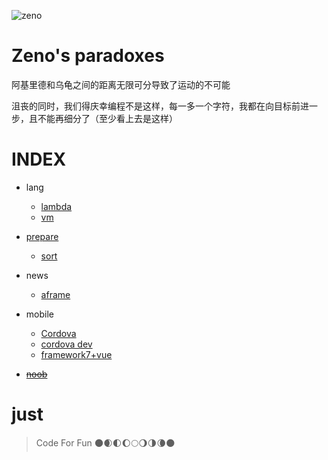 ![zeno](http://y0.ifengimg.com/dcbecdcf504abb0e/2014/0529/rdn_53872360f1351.jpg)
# Zeno's paradoxes
阿基里德和乌龟之间的距离无限可分导致了运动的不可能

沮丧的同时，我们得庆幸编程不是这样，每一多一个字符，我都在向目标前进一步，且不能再细分了（至少看上去是这样）

# INDEX
- lang
    - [lambda](https://github.com/zhzLuke96/Z-turn.Notes/blob/master/design/lang/lambda.md)
    - [vm](https://github.com/zhzLuke96/Z-turn.Notes/tree/master/design/lang/previously)


- [prepare](https://github.com/zhzLuke96/Z-turn.Notes/tree/master/web/prepare#%E9%9D%A2%E5%90%91%E9%9D%A2%E8%AF%95%E5%AD%A6%E4%B9%A0)
    - [sort](https://github.com/zhzLuke96/Z-turn.Notes/blob/master/web/prepare/algo.sort.md#%E6%8E%92%E5%BA%8F%E7%AE%97%E6%B3%95)


- news
    - [aframe](https://github.com/zhzLuke96/Z-turn.Notes/blob/master/web/news/aframe/tut_gallery.md)

- mobile
    - [Cordova](https://github.com/zhzLuke96/Z-turn.Notes/blob/master/web/mobile/base/Cordova_install.md#%E5%89%8D%E8%A8%80)
    - [cordova dev](https://github.com/zhzLuke96/Z-turn.Notes/blob/master/web/mobile/base/cordova.dev.md)
    - [framework7+vue](https://github.com/zhzLuke96/Z-turn.Notes/blob/master/web/mobile/base/F7_Vue.md#%E5%89%8D%E8%A8%80)

- ~~[noob](https://github.com/zhzLuke96/Z-turn.Notes/tree/master/noob#readme)~~

# just
> Code For Fun
> 🌑🌒🌓🌔🌕🌖🌗🌘🌑
